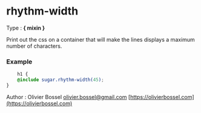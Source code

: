 # rhythm-width

<!-- @namespace: sugar.scss.mixin.rhythm-width -->

Type : **{ mixin }**


Print out the css on a container that will make the lines displays a maximum number of characters.


### Example
```scss
	h1 {
	@include sugar.rhythm-width(45);
}
```
Author : Olivier Bossel [olivier.bossel@gmail.com](mailto:olivier.bossel@gmail.com) [https://olivierbossel.com](https://olivierbossel.com)